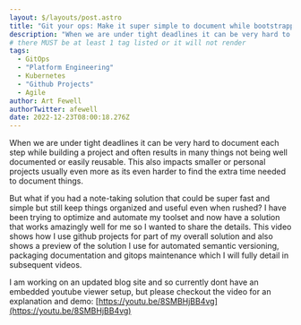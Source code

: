 ```yaml
---
layout: $/layouts/post.astro
title: "Git your ops: Make it super simple to document while bootstrapping your infracode"
description: "When we are under tight deadlines it can be very hard to document each step while building a project and often results in many things not being well documented or easily reusable. This video shows how I use github projects for part of my overall solution which also includes automated semantic versioning, packaging documentation and gitops maintenance" 
# there MUST be at least 1 tag listed or it will not render
tags:
  - GitOps
  - "Platform Engineering"
  - Kubernetes
  - "Github Projects"
  - Agile
author: Art Fewell
authorTwitter: afewell
date: 2022-12-23T08:00:18.276Z
---
```


When we are under tight deadlines it can be very hard to document each step while building a project and often results in many things not being well documented or easily reusable. This also impacts smaller or personal projects usually even more as its even harder to find the extra time needed to document things. 

But what if you had a note-taking solution that could be super fast and simple but still keep things organized and useful even when rushed? I have been trying to optimize and automate my toolset and now have a solution that works amazingly well for me so I wanted to share the details. This video shows how I use github projects for part of my overall solution and also shows a preview of the solution I use for automated semantic versioning, packaging documentation and gitops maintenance which I will fully detail in subsequent videos.

I am working on an updated blog site and so currently dont have an embedded youtube viewer setup, but please checkout the video for an explanation and demo: [https://youtu.be/8SMBHjBB4vg](https://youtu.be/8SMBHjBB4vg)